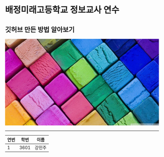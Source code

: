 # 배정미래고등학교 정보교사 연수
## 깃허브 만든 방법 알아보기

![배경이미지](./img/back4.jpg)

---

| 연번  | 학번  | 이름 |
| ----  | ----- | ---- |
| 1     | 3601  | 강민주|

